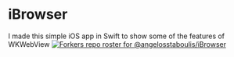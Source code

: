# iBrowser
I made this simple iOS app in Swift to show some of the features of WKWebView
[![Forkers repo roster for @angelosstaboulis/iBrowser](https://reporoster.com/forks/dark/angelosstaboulis/iBrowser)](https://github.com/angelosstaboulis/iBrowser/network/members)

